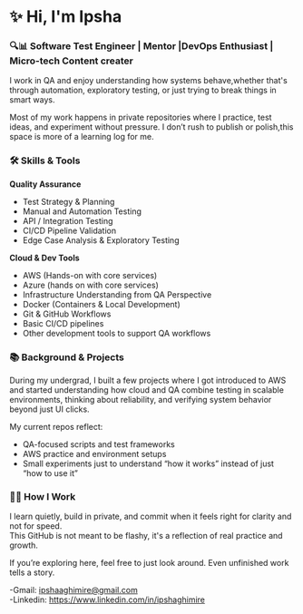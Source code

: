# ✨ Hi, I'm Ipsha 

### 🔍📊 Software Test Engineer | Mentor |DevOps Enthusiast | Micro-tech Content creater 

I work in QA and enjoy understanding how systems behave,whether that's through automation, exploratory testing, or just trying to break things in smart ways.

Most of my work happens in private repositories where I practice, test ideas, and experiment without pressure. I don’t rush to publish or polish,this space is more of a learning log for me.

### 🛠️ Skills & Tools

**Quality Assurance**
- Test Strategy & Planning
- Manual and Automation Testing
- API / Integration Testing
- CI/CD Pipeline Validation
- Edge Case Analysis & Exploratory Testing

**Cloud & Dev Tools**
- AWS (Hands-on with core services)
- Azure (hands on with core services)
- Infrastructure Understanding from QA Perspective
- Docker (Containers & Local Development)
- Git & GitHub Workflows
- Basic CI/CD pipelines
- Other development tools to support QA workflows

### 📚 Background & Projects

During my undergrad, I built a few projects where I got introduced to AWS and started understanding how cloud and QA combine testing in scalable environments, thinking about reliability, and verifying system behavior beyond just UI clicks.

My current repos reflect:
- QA-focused scripts and test frameworks
- AWS practice and environment setups
- Small experiments just to understand “how it works” instead of just “how to use it”

### 🧘‍♀️ How I Work

I learn quietly, build in private, and commit when it feels right for clarity and not for speed.  
This GitHub is not meant to be flashy, it's a reflection of real practice and growth.

If you’re exploring here, feel free to just look around. Even unfinished work tells a story.

-Gmail: <ipshaaghimire@gmail.com> <br>
-Linkedin: <https://www.linkedin.com/in/ipshaghimire>
